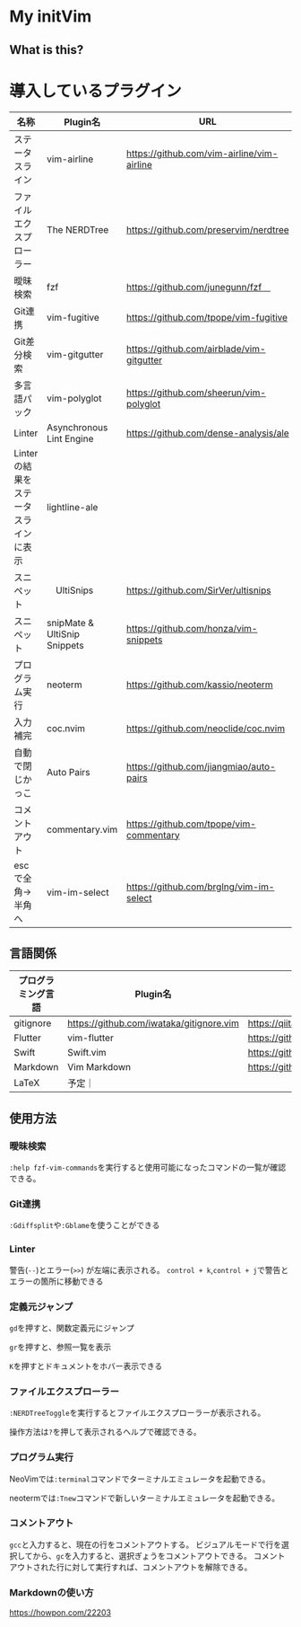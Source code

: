 # My initVim
## What is this?


# 導入しているプラグイン

| 名称 | Plugin名 | URL |
| ---- | -------- | --- |
|ステータスライン | vim-airline  | https://github.com/vim-airline/vim-airline |
|ファイルエクスプローラー|The NERDTree|https://github.com/preservim/nerdtree|
|曖昧検索|fzf|https://github.com/junegunn/fzf　
|Git連携|vim-fugitive|https://github.com/tpope/vim-fugitive
|Git差分検索|vim-gitgutter|https://github.com/airblade/vim-gitgutter
|多言語パック|vim-polyglot|https://github.com/sheerun/vim-polyglot
|Linter | Asynchronous Lint Engine |https://github.com/dense-analysis/ale
|Linterの結果をステータスラインに表示| lightline-ale |
|スニペット|　UltiSnips | https://github.com/SirVer/ultisnips
|スニペット| snipMate & UltiSnip Snippets | https://github.com/honza/vim-snippets
|プログラム実行|neoterm|https://github.com/kassio/neoterm
|入力補完|coc.nvim|https://github.com/neoclide/coc.nvim
|自動で閉じかっこ|Auto Pairs|https://github.com/jiangmiao/auto-pairs
|コメントアウト|commentary.vim|https://github.com/tpope/vim-commentary
|escで全角→半角へ|vim-im-select|https://github.com/brglng/vim-im-select

## 言語関係
| プログラミング言語 | Plugin名 | URL |
| ---- | -------- | --- |
|gitignore|https://github.com/iwataka/gitignore.vim|https://qiita.com/iwataka/items/016dfe7e86e3dee5b15a
|Flutter|vim-flutter|https://github.com/thosakwe/vim-flutter
|Swift|Swift.vim|https://github.com/keith/swift.vim
|Markdown|Vim Markdown|https://github.com/preservim/vim-markdown
|LaTeX|予定｜


## 使用方法
### 曖昧検索
`:help fzf-vim-commands`を実行すると使用可能になったコマンドの一覧が確認できる。

### Git連携
`:Gdiffsplit`や`:Gblame`を使うことができる

### Linter
警告(`--`)とエラー(`>>`) が左端に表示される。
`control + k`,`control + j`で警告とエラーの箇所に移動できる

### 定義元ジャンプ
`gd`を押すと、関数定義元にジャンプ

`gr`を押すと、参照一覧を表示

`K`を押すとドキュメントをホバー表示できる

### ファイルエクスプローラー
`:NERDTreeToggle`を実行するとファイルエクスプローラーが表示される。

操作方法は`?`を押して表示されるヘルプで確認できる。

### プログラム実行
NeoVimでは`:terminal`コマンドでターミナルエミュレータを起動できる。

neotermでは`:Tnew`コマンドで新しいターミナルエミュレータを起動できる。

### コメントアウト
`gcc`と入力すると、現在の行をコメントアウトする。
ビジュアルモードで行を選択してから、`gc`を入力すると、選択ぎょうをコメントアウトできる。
コメントアウトされた行に対して実行すれば、コメントアウトを解除できる。

### Markdownの使い方
https://howpon.com/22203
